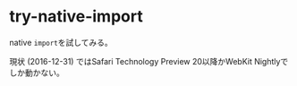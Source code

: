# try-native-import

native `import`を試してみる。

現状 (2016-12-31) ではSafari Technology Preview 20以降かWebKit Nightlyでしか動かない。
